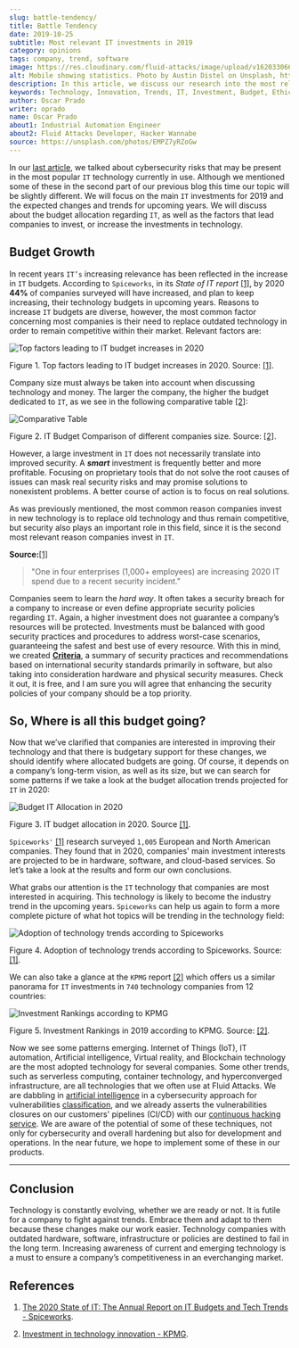 ```yaml
---
slug: battle-tendency/
title: Battle Tendency
date: 2019-10-25
subtitle: Most relevant IT investments in 2019
category: opinions
tags: company, trend, software
image: https://res.cloudinary.com/fluid-attacks/image/upload/v1620330669/blog/battle-tendency/cover_j9zo74.webp
alt: Mobile showing statistics. Photo by Austin Distel on Unsplash, https://unsplash.com/photos/EMPZ7yRZoGw
description: In this article, we discuss our research into the most relevant investments and budgets related to information technology in 2019 and upcoming years.
keywords: Technology, Innovation, Trends, IT, Investment, Budget, Ethical Hacking, Pentesting
author: Oscar Prado
writer: oprado
name: Oscar Prado
about1: Industrial Automation Engineer
about2: Fluid Attacks Developer, Hacker Wannabe
source: https://unsplash.com/photos/EMPZ7yRZoGw
---
```


In our [last article](../security-trends), we talked about cybersecurity
risks that may be present in the most popular `IT` technology currently
in use. Although we mentioned some of these in the second part of our
previous blog this time our topic will be slightly different. We will
focus on the main `IT` investments for 2019 and the expected changes and
trends for upcoming years. We will discuss about the budget allocation
regarding `IT`, as well as the factors that lead companies to invest, or
increase the investments in technology.

## Budget Growth

In recent years `IT’s` increasing relevance has been reflected in the
increase in `IT` budgets. According to `Spiceworks`, in its *State of IT
report* [\[1\]](#r1), by 2020 **44%** of companies surveyed will have
increased, and plan to keep increasing, their technology budgets in
upcoming years. Reasons to increase `IT` budgets are diverse, however,
the most common factor concerning most companies is their need to
replace outdated technology in order to remain competitive within their
market. Relevant factors are:

<div class="imgblock">

![Top factors leading to IT budget increases in 2020](https://res.cloudinary.com/fluid-attacks/image/upload/v1620330668/blog/battle-tendency/it-budget-increase_gwstpc.webp)

<div class="title">

Figure 1. Top factors leading to IT budget increases in 2020. Source: [\[1\]](#r1).

</div>

</div>

Company size must always be taken into account when discussing
technology and money. The larger the company, the higher the budget
dedicated to `IT`, as we see in the following comparative table
[\[2\]](#r2):

<div class="imgblock">

![Comparative Table](https://res.cloudinary.com/fluid-attacks/image/upload/v1620330667/blog/battle-tendency/it-company-size_akyaxx.webp)

<div class="title">

Figure 2. IT Budget Comparison of different companies size. Source: [\[2\]](#r2).

</div>

</div>

However, a large investment in `IT` does not necessarily translate into
improved security. A ***smart*** investment is frequently better and
more profitable. Focusing on proprietary tools that do not solve the
root causes of issues can mask real security risks and may promise
solutions to nonexistent problems. A better course of action is to focus
on real solutions.

As was previously mentioned, the most common reason companies invest in
new technology is to replace old technology and thus remain competitive,
but security also plays an important role in this field, since it is the
second most relevant reason companies invest in `IT`.

**Source:**[[1]](#r1)

> "One in four enterprises (1,000+ employees) are increasing 2020 IT
> spend due to a recent security incident."

Companies seem to learn the *hard way*. It often takes a security breach
for a company to increase or even define appropriate security policies
regarding `IT`. Again, a higher investment does not guarantee a
company’s resources will be protected. Investments must be balanced
with good security practices and procedures to address worst-case
scenarios, guaranteeing the safest and best use of every resource. With
this in mind, we created
[**Criteria**](https://docs.fluidattacks.com/criteria/), a summary of
security practices and recommendations based on international security
standards primarily in software, but also taking into consideration
hardware and physical security measures. Check it out, it is free, and I
am sure you will agree that enhancing the security policies of your
company should be a top priority.

<div>
<cta-banner
buttontxt="Read more"
link="/solutions/devsecops/"
title="Get started with Fluid Attacks' DevSecOps solution right now"
/>
</div>

## So, Where is all this budget going?

Now that we’ve clarified that companies are interested in improving
their technology and that there is budgetary support for these changes,
we should identify where allocated budgets are going. Of course, it
depends on a company’s long-term vision, as well as its size, but we can
search for some patterns if we take a look at the budget allocation
trends projected for `IT` in 2020:

<div class="imgblock">

![Budget IT Allocation in 2020](https://res.cloudinary.com/fluid-attacks/image/upload/v1620330667/blog/battle-tendency/budget-allocation_xmgoxr.webp)

<div class="title">

Figure 3. IT budget allocation in 2020. Source [\[1\]](#r1).

</div>

</div>

`Spiceworks'` [\[1\]](#r1) research surveyed `1,005` European and North
American companies. They found that in 2020, companies' main investment
interests are projected to be in hardware, software, and cloud-based
services. So let’s take a look at the results and form our own
conclusions.

What grabs our attention is the `IT` technology that companies are most
interested in acquiring. This technology is likely to become the
industry trend in the upcoming years. `Spiceworks` can help us again to
form a more complete picture of what hot topics will be trending in the
technology field:

<div class="imgblock">

![Adoption of technology trends according to Spiceworks](https://res.cloudinary.com/fluid-attacks/image/upload/v1620330667/blog/battle-tendency/it-trends_o6o7l4.webp)

<div class="title">

Figure 4. Adoption of technology trends according to Spiceworks. Source: [\[1\]](#r1).

</div>

</div>

We can also take a glance at the `KPMG` report [\[2\]](#r2) which offers
us a similar panorama for `IT` investments in `740` technology companies
from 12 countries:

<div class="imgblock">

![Investment Rankings according to KPMG](https://res.cloudinary.com/fluid-attacks/image/upload/v1620330669/blog/battle-tendency/it-investments_i3b4ya.webp)

<div class="title">

Figure 5. Investment Rankings in 2019 according to KPMG. Source: [\[2\]](#r2).

</div>

</div>

Now we see some patterns emerging. Internet of Things (IoT), IT
automation, Artificial intelligence, Virtual reality, and Blockchain
technology are the most adopted technology for several companies. Some
other trends, such as serverless computing, container technology, and
hyperconverged infrastructure, are all technologies that we often use at
Fluid Attacks. We are dabbling in [artificial
intelligence](../tags/machine-learning/) in a cybersecurity
approach for vulnerabilities [classification](../triage-hacker/), and we
already asserts the vulnerabilities closures on our customers' pipelines
(CI/CD) with our [continuous hacking
service](../../services/continuous-hacking/). We are aware of the
potential of some of these techniques, not only for cybersecurity and
overall hardening but also for development and operations. In the near
future, we hope to implement some of these in our products.

---
## Conclusion

Technology is constantly evolving, whether we are ready or not. It is
futile for a company to fight against trends. Embrace them and adapt to
them because these changes make our work easier. Technology companies
with outdated hardware, software, infrastructure or policies are
destined to fail in the long term. Increasing awareness of current and
emerging technology is a must to ensure a company’s competitiveness in
an everchanging market.

## References

1. [The 2020 State of IT: The Annual Report on IT Budgets and Tech
    Trends -
    Spiceworks](https://www.spiceworks.com/marketing/state-of-it/report/).

2. [Investment in technology innovation -
    KPMG](https://assets.kpmg/content/dam/kpmg/us/pdf/2019/06/investment-in-technology-innovation-2019.pdf).
